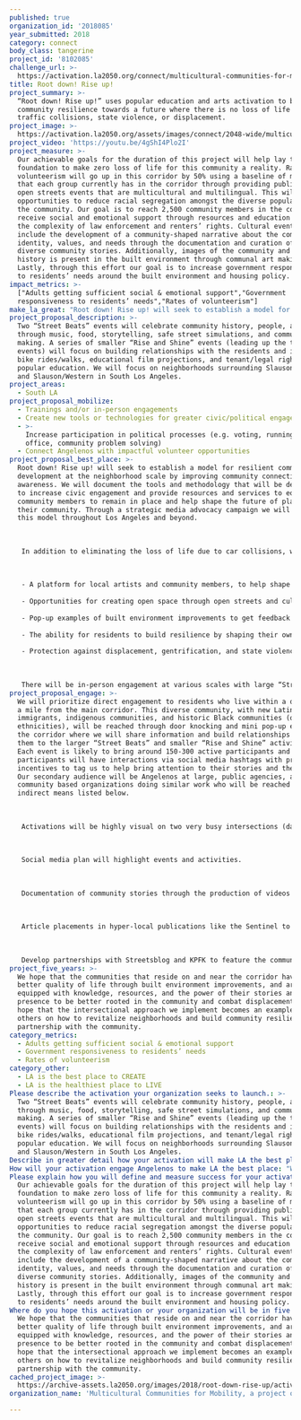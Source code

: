 ```yaml
---
published: true
organization_id: '2018085'
year_submitted: 2018
category: connect
body_class: tangerine
project_id: '8102085'
challenge_url: >-
  https://activation.la2050.org/connect/multicultural-communities-for-mobility-a-project-of-community-partners/
title: Root down! Rise up!
project_summary: >-
  “Root down! Rise up!” uses popular education and arts activation to build
  community resilience towards a future where there is no loss of life from
  traffic collisions, state violence, or displacement.
project_image: >-
  https://activation.la2050.org/assets/images/connect/2048-wide/multicultural-communities-for-mobility-a-project-of-community-partners.jpg
project_video: 'https://youtu.be/4gShI4Plo2I'
project_measure: >-
  Our achievable goals for the duration of this project will help lay the
  foundation to make zero loss of life for this community a reality. Rates of
  volunteerism will go up in this corridor by 50% using a baseline of membership
  that each group currently has in the corridor through providing public and
  open streets events that are multicultural and multilingual. This will foster
  opportunities to reduce racial segregation amongst the diverse population in
  the community. Our goal is to reach 2,500 community members in the corridor to
  receive social and emotional support through resources and education regarding
  the complexity of law enforcement and renters’ rights. Cultural events will
  include the development of a community-shaped narrative about the community’s
  identity, values, and needs through the documentation and curation of 30-50
  diverse community stories. Additionally, images of the community and their
  history is present in the built environment through communal art making.
  Lastly, through this effort our goal is to increase government responsiveness
  to residents’ needs around the built environment and housing policy.
impact_metrics: >-
  ["Adults getting sufficient social & emotional support","Government
  responsiveness to residents’ needs","Rates of volunteerism"]
make_la_great: "Root down! Rise up! will seek to establish a model for resilient community development at the neighborhood scale by improving community connections and awareness. We will document the tools and methodology that will be developed to increase civic engagement and provide resources and services to equip community members to remain in place and help shape the future of planning in their community. Through a strategic media advocacy campaign we will share this model throughout Los Angeles and beyond. \r\n \r\n \r\n \r\n In addition to eliminating the loss of life due to car collisions, we believe that equitable and just improvements to the community must also ensure that there is no loss of lives due to state violence, or loss of residents in the neighborhood due to displacement. An intersectional approach to improving the quality of life of residents will provide:\r\n \r\n \r\n \r\n - A platform for local artists and community members, to help shape the local landscape to reflect their identity;\r\n \r\n - Opportunities for creating open space through open streets and cultural events in park deficient communities so that residents can connect with one another in an intentionally intergenerational and cross cultural spaces;\r\n \r\n - Pop-up examples of built environment improvements to get feedback and support from the community to improve biking, walking, and accessing public transportation in the area;\r\n \r\n - The ability for residents to build resilience by shaping their own narratives to better be able to influence decision makers through storytelling documented in portraits and curated audio; \r\n \r\n - Protection against displacement, gentrification, and state violence by connecting residents with local resources and providing popular education to help inform them of their tenant and legal rights.\r\n \r\n \r\n \r\n There will be in-person engagement at various scales with large “Street Beats” events and “Rise and Shine” mini-events. Street Beats is a community-led, collaborative effort to bring safety improvements and engaging activities at the intersections of Slauson/Broadway and Slauson/Western. “Street Beats” events will feature creative designs on the streetscape that educate the public on the importance of street safety and our need to claim public spaces. “Rise and Shine” events will use popular education to teach the community about the inequities they are facing and increase knowledge and awareness of tenant and legal rights for community members of color. Additionally, we will use storytelling as a tool for building resilience; we believe that the documentation of community images and stories is one way to honor current and past residents and combat displacement by ensuring that histories are not erased. All of these activities and events will be able to connect cross-cultural and intergenerational volunteers (particularly youth and elder volunteers) from the neighborhood. These volunteers will help design the events, conduct outreach, coordinate activities, and be active participants in the events."
project_proposal_description: >-
  Two “Street Beats” events will celebrate community history, people, and place
  through music, food, storytelling, safe street simulations, and communal art
  making. A series of smaller “Rise and Shine” events (leading up the the big
  events) will focus on building relationships with the residents and include
  bike rides/walks, educational film projections, and tenant/legal rights
  popular education. We will focus on neighborhoods surrounding Slauson/Broadway
  and Slauson/Western in South Los Angeles.
project_areas:
  - South LA
project_proposal_mobilize:
  - Trainings and/or in-person engagements
  - Create new tools or technologies for greater civic/political engagement
  - >-
    Increase participation in political processes (e.g. voting, running for
    office, community problem solving)
  - Connect Angelenos with impactful volunteer opportunities
project_proposal_best_place: >-
  Root down! Rise up! will seek to establish a model for resilient community
  development at the neighborhood scale by improving community connections and
  awareness. We will document the tools and methodology that will be developed
  to increase civic engagement and provide resources and services to equip
  community members to remain in place and help shape the future of planning in
  their community. Through a strategic media advocacy campaign we will share
  this model throughout Los Angeles and beyond. 
   
   
   
   In addition to eliminating the loss of life due to car collisions, we believe that equitable and just improvements to the community must also ensure that there is no loss of lives due to state violence, or loss of residents in the neighborhood due to displacement. An intersectional approach to improving the quality of life of residents will provide:
   
   
   
   - A platform for local artists and community members, to help shape the local landscape to reflect their identity;
   
   - Opportunities for creating open space through open streets and cultural events in park deficient communities so that residents can connect with one another in an intentionally intergenerational and cross cultural spaces;
   
   - Pop-up examples of built environment improvements to get feedback and support from the community to improve biking, walking, and accessing public transportation in the area;
   
   - The ability for residents to build resilience by shaping their own narratives to better be able to influence decision makers through storytelling documented in portraits and curated audio; 
   
   - Protection against displacement, gentrification, and state violence by connecting residents with local resources and providing popular education to help inform them of their tenant and legal rights.
   
   
   
   There will be in-person engagement at various scales with large “Street Beats” events and “Rise and Shine” mini-events. Street Beats is a community-led, collaborative effort to bring safety improvements and engaging activities at the intersections of Slauson/Broadway and Slauson/Western. “Street Beats” events will feature creative designs on the streetscape that educate the public on the importance of street safety and our need to claim public spaces. “Rise and Shine” events will use popular education to teach the community about the inequities they are facing and increase knowledge and awareness of tenant and legal rights for community members of color. Additionally, we will use storytelling as a tool for building resilience; we believe that the documentation of community images and stories is one way to honor current and past residents and combat displacement by ensuring that histories are not erased. All of these activities and events will be able to connect cross-cultural and intergenerational volunteers (particularly youth and elder volunteers) from the neighborhood. These volunteers will help design the events, conduct outreach, coordinate activities, and be active participants in the events.
project_proposal_engage: >-
  We will prioritize direct engagement to residents who live within a quarter of
  a mile from the main corridor. This diverse community, with new Latin American
  immigrants, indigenous communities, and historic Black communities (of diverse
  ethnicities), will be reached through door knocking and mini pop-up events in
  the corridor where we will share information and build relationships to invite
  them to the larger “Street Beats” and smaller “Rise and Shine” activiations.
  Each event is likely to bring around 150-300 active participants and all
  participants will have interactions via social media hashtags with prizes as
  incentives to tag us to help bring attention to their stories and the project.
  Our secondary audience will be Angelenos at large, public agencies, and
  community based organizations doing similar work who will be reached through
  indirect means listed below.
   
   
   
   Activations will be highly visual on two very busy intersections (day of activities and a mural that gets left behind) and is likely to be seen by 65,138 drivers and 7,704 transit riders daily.
   
   
   
   Social media plan will highlight events and activities. 
   
   
   
   Documentation of community stories through the production of videos with portrait stills and audio that will be shared in the corridor and online.
   
   
   
   Article placements in hyper-local publications like the Sentinel to highlight community stories and promote and cover events.
   
   
   
   Develop partnerships with Streetsblog and KPFK to feature the community stories and events.
project_five_years: >-
  We hope that the communities that reside on and near the corridor have a
  better quality of life through built environment improvements, and are
  equipped with knowledge, resources, and the power of their stories and
  presence to be better rooted in the community and combat displacement. We also
  hope that the intersectional approach we implement becomes an example for
  others on how to revitalize neighborhoods and build community resilience in
  partnership with the community.
category_metrics:
  - Adults getting sufficient social & emotional support
  - Government responsiveness to residents’ needs
  - Rates of volunteerism
category_other:
  - LA is the best place to CREATE
  - LA is the healthiest place to LIVE
Please describe the activation your organization seeks to launch.: >-
  Two “Street Beats” events will celebrate community history, people, and place
  through music, food, storytelling, safe street simulations, and communal art
  making. A series of smaller “Rise and Shine” events (leading up the the big
  events) will focus on building relationships with the residents and include
  bike rides/walks, educational film projections, and tenant/legal rights
  popular education. We will focus on neighborhoods surrounding Slauson/Broadway
  and Slauson/Western in South Los Angeles.
Describe in greater detail how your activation will make LA the best place?: "Root down! Rise up! will seek to establish a model for resilient community development at the neighborhood scale by improving community connections and awareness. We will document the tools and methodology that will be developed to increase civic engagement and provide resources and services to equip community members to remain in place and help shape the future of planning in their community. Through a strategic media advocacy campaign we will share this model throughout Los Angeles and beyond. \r\n\r\nIn addition to eliminating the loss of life due to car collisions, we believe that equitable and just improvements to the community must also ensure that there is no loss of lives due to state violence, or loss of residents in the neighborhood due to displacement. An intersectional approach to improving the quality of life of residents will provide:\r\n\r\n- A platform for local artists and community members, to help shape the local landscape to reflect their identity;\r\n- Opportunities for creating open space through open streets and cultural events in park deficient communities so that  residents can  connect with one another in an intentionally intergenerational and cross cultural spaces;\r\n- Pop-up examples of built environment improvements to get feedback and support from the community to improve biking, walking, and accessing public transportation in the area;\r\n- The ability for residents to build resilience by shaping their own narratives to better be able to influence decision makers through storytelling documented in portraits and curated audio; \r\n- Protection against displacement, gentrification, and state violence by connecting residents with local resources and providing popular education to help inform them of their tenant and legal rights.\r\n\r\nThere will be in-person engagement at various scales with large “Street Beats” events and “Rise and Shine” mini-events. Street Beats is a community-led, collaborative effort to bring safety improvements and engaging activities at the intersections of Slauson/Broadway and Slauson/Western. “Street Beats” events will feature creative designs on the streetscape that educate the public on the importance of street safety and our need to claim public spaces. “Rise and Shine” events will use popular education to teach the community about the inequities they are facing and increase knowledge and awareness of tenant and legal rights for community members of color. Additionally, we will use storytelling as a tool for building resilience; we believe that the documentation of community images and stories is one way  to honor current and past residents and combat displacement by ensuring that histories are not erased. All of these activities and events will be able to connect cross-cultural and intergenerational volunteers (particularly youth and elder volunteers) from the neighborhood. These volunteers will help design the events, conduct outreach, coordinate activities, and be active participants in the events."
How will your activation engage Angelenos to make LA the best place: "We will prioritize direct engagement to residents who live within a quarter of a mile from the main corridor. This diverse community, with new Latin American immigrants, indigenous communities, and historic Black communities (of diverse ethnicities), will be reached through door knocking and mini pop-up events in the corridor where we will  share information and build relationships to invite them to the larger “Street Beats” and smaller “Rise and Shine” activiations. Each event is likely to bring around 150-300 active participants and all participants will have interactions via social media hashtags with prizes as incentives to tag us to help bring attention to their stories and the project. Our secondary audience will be Angelenos at large, public agencies, and community based organizations doing similar work who will be reached through indirect means listed below.\r\n\r\nActivations will be highly visual on two very busy intersections (day of activities and a mural that gets left behind) and is likely to be seen by 65,138 drivers and 7,704 transit riders daily.\r\n\r\nSocial media plan will highlight events and activities. \r\n\r\nDocumentation of community stories through the production of videos with portrait stills and audio that will be shared in the corridor and online.\r\n\r\nArticle placements in hyper-local publications like the Sentinel to highlight community stories and promote and cover events.\r\n\r\nDevelop partnerships with Streetsblog and KPFK to feature the community stories and events.\r\n"
Please explain how you will define and measure success for your activation.: >-
  Our achievable goals for the duration of this project will help lay the
  foundation to make zero loss of life for this community a reality. Rates of
  volunteerism will go up in this corridor by 50% using a baseline of membership
  that each group currently has in the corridor through providing public and
  open streets events that are multicultural and multilingual. This will foster
  opportunities to reduce racial segregation amongst the diverse population in
  the community. Our goal is to reach 2,500 community members in the corridor to
  receive social and emotional support through resources and education regarding
  the complexity of law enforcement and renters’ rights. Cultural events will
  include the development of a community-shaped narrative about the community’s
  identity, values, and needs through the documentation and curation of 30-50
  diverse community stories. Additionally, images of the community and their
  history is present in the built environment through communal art making.
  Lastly, through this effort our goal is to increase government responsiveness
  to residents’ needs around the built environment and housing policy.
Where do you hope this activation or your organization will be in five years?: >-
  We hope that the communities that reside on and near the corridor have a
  better quality of life through built environment improvements, and are
  equipped with knowledge, resources, and the power of their stories and
  presence to be better rooted in the community and combat displacement. We also
  hope that the intersectional approach we implement becomes an example for
  others on how to revitalize neighborhoods and build community resilience in
  partnership with the community.
cached_project_image: >-
  https://archive-assets.la2050.org/images/2018/root-down-rise-up/activation.la2050.org/assets/images/connect/2048-wide/multicultural-communities-for-mobility-a-project-of-community-partners.jpg
organization_name: 'Multicultural Communities for Mobility, a project of Community Partners'

---
```

